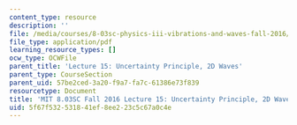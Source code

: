 ```yaml
---
content_type: resource
description: ''
file: /media/courses/8-03sc-physics-iii-vibrations-and-waves-fall-2016/5f67f532531841ef8ee223c5c67a0c4e_MIT8_03SCF16_hw_Lec15.pdf
file_type: application/pdf
learning_resource_types: []
ocw_type: OCWFile
parent_title: 'Lecture 15: Uncertainty Principle, 2D Waves'
parent_type: CourseSection
parent_uid: 57be2ced-3a20-f9a7-fa7c-61386e73f839
resourcetype: Document
title: 'MIT 8.03SC Fall 2016 Lecture 15: Uncertainty Principle, 2D Waves'
uid: 5f67f532-5318-41ef-8ee2-23c5c67a0c4e
---
```

